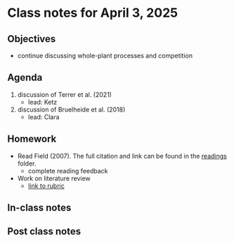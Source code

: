 # Class notes for April 3, 2025

## Objectives
- continue discussing whole-plant processes and competition

## Agenda
1. discussion of Terrer et al. (2021)
	- lead: Ketz
2. discussion of Bruelheide et al. (2018)
	- lead: Clara

## Homework
- Read Field (2007). The full citation and link can be found in the 
[readings](../readings) folder.
	- complete reading feedback
- Work on literature review
	- [link to rubric](../rubrics/review_rubric.md)

## In-class notes

## Post class notes